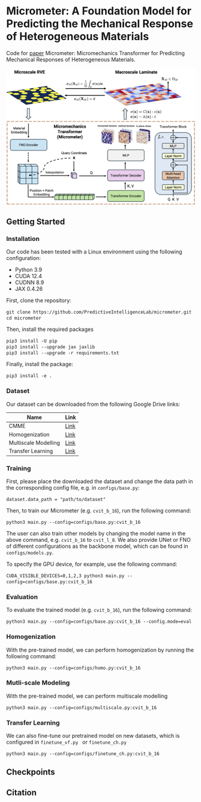 # Micrometer: A Foundation Model for Predicting the Mechanical Response of Heterogeneous Materials

Code for [paper]() Micrometer: Micromechanics Transformer for Predicting Mechanical Responses of Heterogeneous Materials.

![Micrometer](./figures/micrometer_master_fig.png)


## Getting Started

### Installation

Our code has been tested with a Linux environment using the following configuration:

- Python 3.9
- CUDA 12.4
- CUDNN 8.9
- JAX 0.4.26


First, clone the repository:

```angular2html
git clone https://github.com/PredictiveIntelligenceLab/micrometer.git
cd micrometer
```

Then, install the required packages

```angular2html
pip3 install -U pip
pip3 install --upgrade jax jaxlib
pip3 install --upgrade -r requirements.txt
```

Finally, install the package:

```angular2html
pip3 install -e .
```


### Dataset

Our dataset can be downloaded from the following Google Drive links:

| Name                 | Link     |
|----------------------|----------|
| CMME                 | [Link](https://drive.google.com/drive/folders/1eeFrLQkJawuJAcizykwg3kQM1yCyaF74?usp=sharing) |
| Homogenization       | [Link](https://drive.google.com/drive/folders/1nN0LoqwkGVe_k74XIZZNLHvBgADPoC7F?usp=sharing) |
| Multiscale Modelling | [Link](https://drive.google.com/drive/folders/1PBTqFkVn63IfEgz4J3RbvxoUj6ZT5AHe?usp=sharing) |
| Transfer Learning    | [Link](https://drive.google.com/drive/folders/1PIggy_sadd3iX1JSAkIxe5vdbIABszFy?usp=sharing) |



### Training

First, please place the downloaded the dataset and change the data path in
the corresponding config file, e.g. in `configs/base.py`:

```angular2html
dataset.data_path = "path/to/dataset"
```

Then, to train our Micrometer (e.g. `cvit_b_16`), run the following command:

```angular2html
python3 main.py --config=configs/base.py:cvit_b_16
```

The user can also train other models by changing the model name 
in the above command, e.g. `cvit_b_16` to `cvit_l_8`. We also provide UNet or FNO of different configurations as the backbone model,
which can be found in `configs/models.py`.



To specify the GPU device, for example, use the following command:

```angular2html
CUDA_VISIBLE_DEVICES=0,1,2,3 python3 main.py --config=configs/base.py:cvit_b_16
```

### Evaluation

To evaluate the trained model (e.g. `cvit_b_16`), run the following command:

```angular2html
python3 main.py --config=configs/base.py:cvit_b_16 --config.mode=eval
```

### Homogenization

With the pre-trained model, we can perform homogenization by running the following command:

```angular2html
python3 main.py --config=configs/homo.py:cvit_b_16
```

### Mutli-scale Modeling


With the pre-trained model, we can perform multiscale modelling

```angular2html
python3 main.py --config=configs/multiscale.py:cvit_b_16
```


### Transfer Learning

We can also fine-tune our pretrained model on new datasets, which is configured in
`finetune_vf.py ` or `finetune_ch.py`

```angular2html
python3 main.py --config=configs/finetune_ch.py:cvit_b_16 
```


## Checkpoints





## Citation






